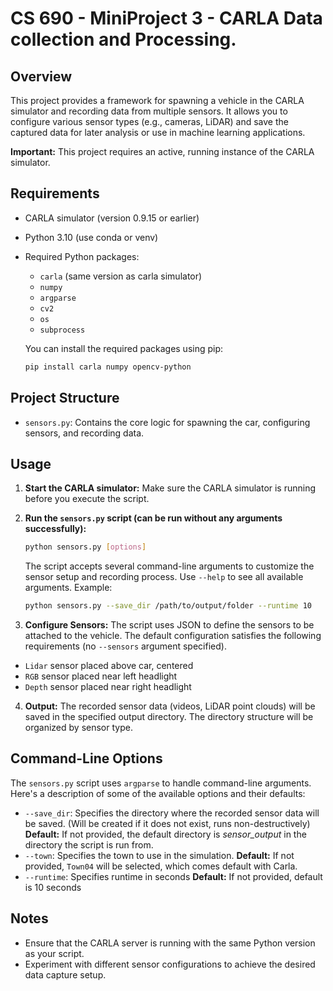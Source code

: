 # CS 690 - MiniProject 3 - CARLA Data collection and Processing.

## Overview

This project provides a framework for spawning a vehicle in the CARLA simulator and recording data from multiple sensors. It allows you to configure various sensor types (e.g., cameras, LiDAR) and save the captured data for later analysis or use in machine learning applications.

**Important:** This project requires an active, running instance of the CARLA simulator.

## Requirements

*   CARLA simulator (version 0.9.15 or earlier)
*   Python 3.10 (use conda or venv)
*   Required Python packages:
    *   `carla` (same version as carla simulator)
    *   `numpy`
    *   `argparse`
    *   `cv2`
    *   `os`
    *   `subprocess`

    You can install the required packages using pip:

    ```bash
    pip install carla numpy opencv-python
    ```

## Project Structure

*   `sensors.py`: Contains the core logic for spawning the car, configuring sensors, and recording data.

## Usage

1.  **Start the CARLA simulator:** Make sure the CARLA simulator is running before you execute the script.

2.  **Run the `sensors.py` script (can be run without any arguments successfully):**

    ```bash
    python sensors.py [options]
    ```

    The script accepts several command-line arguments to customize the sensor setup and recording process.  Use `--help` to see all available arguments. Example:
    ```bash
    python sensors.py --save_dir /path/to/output/folder --runtime 10
    ```

3.  **Configure Sensors:** The script uses JSON to define the sensors to be attached to the vehicle. The default configuration satisfies the following requirements (no `--sensors` argument specified).
- `Lidar` sensor placed above car, centered
- `RGB` sensor placed near left headlight
- `Depth` sensor placed near right headlight

4.  **Output:** The recorded sensor data (videos, LiDAR point clouds) will be saved in the specified output directory. The directory structure will be organized by sensor type.

## Command-Line Options

The `sensors.py` script uses `argparse` to handle command-line arguments. Here's a description of some of the available options and their defaults:

*   `--save_dir`: Specifies the directory where the recorded sensor data will be saved. (Will be created if it does not exist, runs non-destructively) **Default:**  If not provided, the default directory is *sensor_output* in the directory the script is run from.
*   `--town`: Specifies the town to use in the simulation. **Default:** If not provided, `Town04` will be selected, which comes default with Carla.
*   `--runtime`: Specifies runtime in seconds **Default:** If not provided, default is 10 seconds

## Notes

*   Ensure that the CARLA server is running with the same Python version as your script.
*   Experiment with different sensor configurations to achieve the desired data capture setup.
